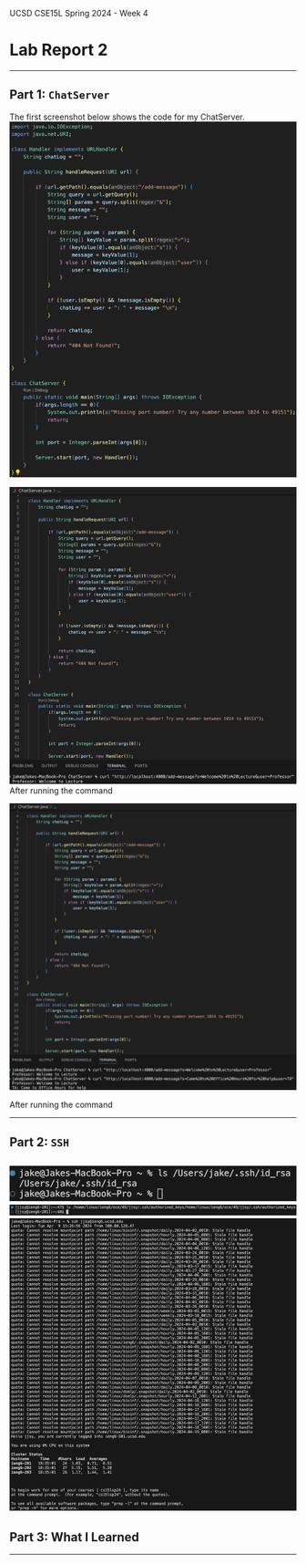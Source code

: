 UCSD CSE15L Spring 2024 - Week 4
# Lab Report 2 
---
## Part 1: `ChatServer`
The first screenshot below shows the code for my ChatServer.
![Image](Lab2Photo1.png)

![Image](Lab2Photo2.png)
After running the command

![Image](Lab2Photo3.png)

After running the command

---
## Part 2: `SSH`
![Image](Lab2Photo4.png)
![Image](Lab2Photo5.png)
![Image](Lab2Photo6.png)
---
## Part 3: What I Learned
---
